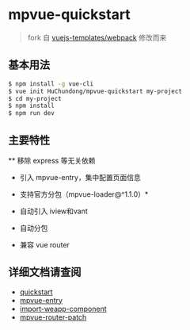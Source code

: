 # mpvue-quickstart

> fork 自 [vuejs-templates/webpack](https://github.com/vuejs-templates/webpack) 修改而来

## 基本用法

``` bash
$ npm install -g vue-cli
$ vue init HuChundong/mpvue-quickstart my-project
$ cd my-project
$ npm install
$ npm run dev
```

## 主要特性

** 移除 express 等无关依赖
* 引入 mpvue-entry，集中配置页面信息
* 支持官方分包（mpvue-loader@^1.1.0）*

* 自动引入 iview和vant
* 自动分包
* 兼容 vue router

## 详细文档请查阅

* [quickstart](http://mpvue.com/mpvue/quickstart)
* [mpvue-entry](https://github.com/F-loat/mpvue-entry)
* [import-weapp-component](https://github.com/JJJYY/import-weapp-component)
* [mpvue-router-patch](https://github.com/F-loat/mpvue-router-patch)



